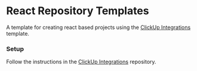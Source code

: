 # React Repository Templates

A template for creating react based projects using the [ClickUp Integrations](https://github.com/itsmichaelbtw/cu-integration-workflows) template.

### Setup

Follow the instructions in the [ClickUp Integrations](https://github.com/itsmichaelbtw/cu-integration-workflows) repository.
